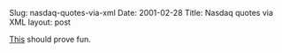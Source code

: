 Slug: nasdaq-quotes-via-xml
Date: 2001-02-28
Title: Nasdaq quotes via XML
layout: post

<a href="http://quotes.nasdaq.com/quote.dll?page=xml&amp;mode=stock&amp;symbol=AAPL">This</a> should prove fun.
